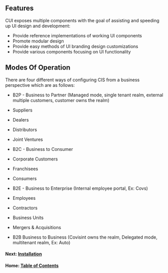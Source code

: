 ## Features

CUI exposes multiple components with the goal of assisting and speeding up UI design and development:
* Provide reference implementations of working UI components
* Promote modular design
* Provide easy methods of UI branding design customizations
* Provide various components focusing on UI functionality

  
## Modes Of Operation

There are four different ways of configuring CIS from a business perspective which are as follows:

* B2P - Business to Partner (Managed mode, single tenant realm, external multiple customers, customer owns the realm)
 * Suppliers
 * Dealers
 * Distributors
 * Joint Ventures

* B2C - Business to Consumer
 * Corporate Customers
 * Franchisees
 * Consumers

* B2E - Business to Enterprise (Internal employee portal, Ex: Covs)
 * Employees
 * Contractors
 * Business Units
 * Mergers & Acquisitions

* B2B Business to Business (Covisint owns the realm, Delegated mode, multitenant realm, Ex: Auto)

#### Next: [Installation](get_started.md)
#### Home: [Table of Contents](README.md)
